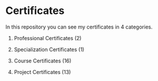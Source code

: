 # Certificates

In this repository you can see my certificates in 4 categories.

1. Professional Certificates (2)

2. Specialization Certificates (1)

3. Course Certificates (16)

4. Project Certificates (13)
